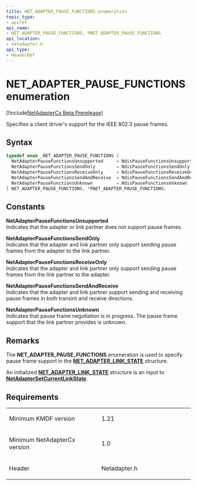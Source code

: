 ```yaml
---
title: NET_ADAPTER_PAUSE_FUNCTIONS enumeration
topic_type:
- apiref
api_name:
- NET_ADAPTER_PAUSE_FUNCTIONS, PNET_ADAPTER_PAUSE_FUNCTIONS
api_location:
- netadapter.h
api_type:
- HeaderDef
---
```


# NET_ADAPTER_PAUSE_FUNCTIONS enumeration

[!include[NetAdapterCx Beta Prerelease](../netcx-beta-prerelease.md)]

Specifies a client driver's support for the IEEE 802.3 pause frames.

Syntax
------

```cpp
typedef enum _NET_ADAPTER_PAUSE_FUNCTIONS { 
  NetAdapterPauseFunctionsUnsupported     = NdisPauseFunctionsUnsupported,
  NetAdapterPauseFunctionsSendOnly        = NdisPauseFunctionsSendOnly,
  NetAdapterPauseFunctionsReceiveOnly     = NdisPauseFunctionsReceiveOnly,
  NetAdapterPauseFunctionsSendAndReceive  = NdisPauseFunctionsSendAndReceive,
  NetAdapterPauseFunctionsUnknown         = NdisPauseFunctionsUnknown
} NET_ADAPTER_PAUSE_FUNCTIONS, *PNET_ADAPTER_PAUSE_FUNCTIONS;
```

Constants
---------

**NetAdapterPauseFunctionsUnsupported**  
Indicates that the adapter or link partner does not support pause frames.

**NetAdapterPauseFunctionsSendOnly**  
Indicates that the adapter and link partner only support sending pause frames from the adapter to the link partner.

**NetAdapterPauseFunctionsReceiveOnly**  
Indicates that the adapter and link partner only support sending pause frames from the link partner to the adapter.

**NetAdapterPauseFunctionsSendAndReceive**  
Indicates that the adapter and link partner support sending and receiving pause frames in both transint and receive directions.

**NetAdapterPauseFunctionsUnknown**  
Indicates that pause frame negotiation is in progress. The pause frame support that the link partner provides is unknown.

Remarks
---
The **NET_ADAPTER_PAUSE_FUNCTIONS** enumeration is used to specify pause frame support in the [**NET_ADAPTER_LINK_STATE**](net-adapter-link-state.md) structure.

An initialized [**NET_ADAPTER_LINK_STATE**](net-adapter-link-state.md) structure is an input to [**NetAdapterSetCurrentLinkState**](netadaptersetcurrentlinkstate.md).

Requirements
------------

<table>
<colgroup>
<col width="50%" />
<col width="50%" />
</colgroup>
<tbody>
<tr class="odd">
<td align="left"><p>Minimum KMDF version</p></td>
<td align="left"><p>1.21</p></td>
</tr>
<tr class="even">
<td align="left"><p>Minimum NetAdapterCx version</p></td>
<td align="left"><p>1.0</p></td>
</tr>
<tr class="odd">
<td align="left"><p>Header</p></td>
<td align="left">Netadapter.h</td>
</tr>
</tbody>
</table>

 

 





